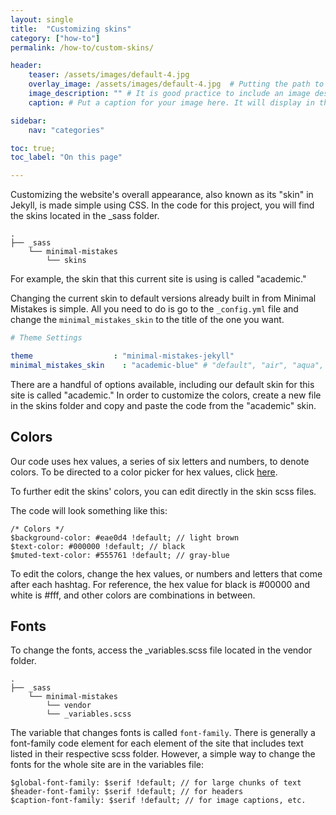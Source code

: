 ```yaml
---
layout: single
title:  "Customizing skins"
category: ["how-to"]
permalink: /how-to/custom-skins/

header:
    teaser: /assets/images/default-4.jpg
    overlay_image: /assets/images/default-4.jpg  # Putting the path to an image here will replace the header image.
    image_description: "" # It is good practice to include an image desription as alt text.
    caption: # Put a caption for your image here. It will display in the bottom right corner of the image.

sidebar:
    nav: "categories"

toc: true;
toc_label: "On this page"

---
```


Customizing the website's overall appearance, also known as its "skin" in Jekyll, is made simple using CSS. In the code for this project, you will find the skins located in the _sass folder. 

```
.
├── _sass
    └── minimal-mistakes
        └── skins
```

For example, the skin that this current site is using is called "academic." 

Changing the current skin to default versions already built in from Minimal Mistakes is simple. All you need to do is go to the `_config.yml` file and change the `minimal_mistakes_skin` to the title of the one you want. 

```yaml
# Theme Settings

theme                  : "minimal-mistakes-jekyll"
minimal_mistakes_skin    : "academic-blue" # "default", "air", "aqua", "contrast", "dark", "dirt", "neon", "mint", "plum", "sunrise"
```
There are a handful of options available, including our default skin for this site is called "academic." In order to customize the colors, create a new file in the skins folder and copy and paste the code from the "academic" skin. 

## Colors

Our code uses hex values, a series of six letters and numbers, to denote colors. To be directed to a color picker for hex values, click [here](https://htmlcolorcodes.com/color-picker/). 

To further edit the skins' colors, you can edit directly in the skin scss files. 

The code will look something like this:

```
/* Colors */
$background-color: #eae0d4 !default; // light brown
$text-color: #000000 !default; // black
$muted-text-color: #555761 !default; // gray-blue
```

To edit the colors, change the hex values, or numbers and letters that come after each hashtag. For reference, the hex value for black is #00000 and white is #fff, and other colors are combinations in between. 


## Fonts

To change the fonts, access the _variables.scss file located in the vendor folder. 

```
.
├── _sass
    └── minimal-mistakes
        └── vendor
        └── _variables.scss
```

The variable that changes fonts is called `font-family`. There is generally a font-family code element for each element of the site that includes text listed in their respective scss folder. However, a simple way to change the fonts for the whole site are in the variables file:

```
$global-font-family: $serif !default; // for large chunks of text
$header-font-family: $serif !default; // for headers
$caption-font-family: $serif !default; // for image captions, etc.
```
